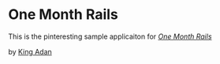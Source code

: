 # One Month Rails

This is the pinteresting sample applicaiton for 
[*One Month Rails*](http://onemonthrails.com)

by [King Adan](http://twitter.com/kingadanisnice)